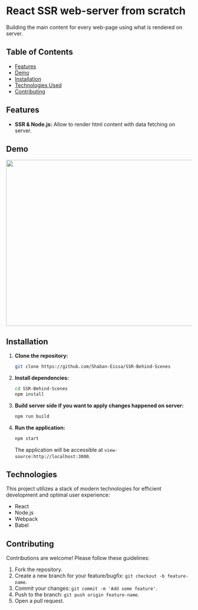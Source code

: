 # React SSR web-server from scratch

Building the main content for every web-page using what is rendered on server.

## Table of Contents

* [Features](#features)
* [Demo](#demo)
* [Installation](#installation)
* [Technologies Used](#technologies-used)
* [Contributing](#contributing)


## Features

* **SSR & Node.js:** Allow to render html content with data fetching on server.


## Demo

<img src="https://github.com/Shaban-Eissa/SSR-Behind-Scenes/assets/49924090/e4478b82-8303-48d8-ad3d-459550ae51f6" width="950" height="450" />


## Installation

1. **Clone the repository:**
    
    ```bash
    git clone https://github.com/Shaban-Eissa/SSR-Behind-Scenes
    ```
    
2. **Install dependencies:**
    
    ```bash
    cd SSR-Behind-Scenes
    npm install
    ```

3. **Build server side if you want to apply changes happened on server:**
    
    ```bash
    npm run build
    ```    

3. **Run the application:**
    
    ```bash
    npm start
    ```
    
    The application will be accessible at `view-source:http://localhost:3000`.


## Technologies

This project utilizes a stack of modern technologies for efficient development and optimal user experience:

- React
- Node.js
- Webpack
- Babel

  
## Contributing

Contributions are welcome! Please follow these guidelines:

1. Fork the repository.
2. Create a new branch for your feature/bugfix: `git checkout -b feature-name`.
3. Commit your changes: `git commit -m 'Add some feature'`.
4. Push to the branch: `git push origin feature-name`.
5. Open a pull request.
   
